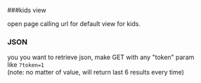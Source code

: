 ###kids view

open page calling url for default view for kids.<br>

### JSON
you you want to retrieve json, make GET with any "token" param<br>
like `?token=1`<br>
(note: no matter of value, will return last 6 results every time)  

